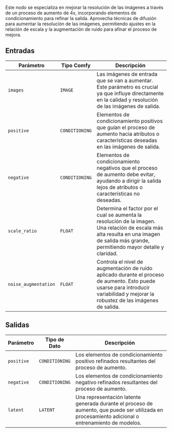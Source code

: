 
Este nodo se especializa en mejorar la resolución de las imágenes a través de un proceso de aumento de 4x, incorporando elementos de condicionamiento para refinar la salida. Aprovecha técnicas de difusión para aumentar la resolución de las imágenes, permitiendo ajustes en la relación de escala y la augmentación de ruido para afinar el proceso de mejora.

## Entradas

| Parámetro            | Tipo Comfy        | Descripción |
|----------------------|--------------------|-------------|
| `images`             | `IMAGE`            | Las imágenes de entrada que se van a aumentar. Este parámetro es crucial ya que influye directamente en la calidad y resolución de las imágenes de salida. |
| `positive`           | `CONDITIONING`     | Elementos de condicionamiento positivos que guían el proceso de aumento hacia atributos o características deseadas en las imágenes de salida. |
| `negative`           | `CONDITIONING`     | Elementos de condicionamiento negativos que el proceso de aumento debe evitar, ayudando a dirigir la salida lejos de atributos o características no deseadas. |
| `scale_ratio`        | `FLOAT`            | Determina el factor por el cual se aumenta la resolución de la imagen. Una relación de escala más alta resulta en una imagen de salida más grande, permitiendo mayor detalle y claridad. |
| `noise_augmentation` | `FLOAT`            | Controla el nivel de augmentación de ruido aplicado durante el proceso de aumento. Esto puede usarse para introducir variabilidad y mejorar la robustez de las imágenes de salida. |

## Salidas

| Parámetro     | Tipo de Dato | Descripción |
|---------------|--------------|-------------|
| `positive`    | `CONDITIONING` | Los elementos de condicionamiento positivo refinados resultantes del proceso de aumento. |
| `negative`    | `CONDITIONING` | Los elementos de condicionamiento negativo refinados resultantes del proceso de aumento. |
| `latent`      | `LATENT`     | Una representación latente generada durante el proceso de aumento, que puede ser utilizada en procesamiento adicional o entrenamiento de modelos.
